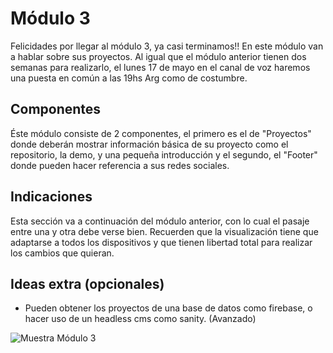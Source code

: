 # Módulo 3

Felicidades por llegar al módulo 3, ya casi terminamos!! En este módulo van a hablar sobre sus proyectos. Al igual que el módulo anterior tienen dos semanas para realizarlo, el lunes 17 de mayo en el canal de voz haremos una puesta en común a las 19hs Arg como de costumbre.

## Componentes

Éste módulo consiste de 2 componentes, el primero es el de "Proyectos" donde deberán mostrar información básica de su proyecto como el repositorio, la demo, y una pequeña introducción y el segundo, el "Footer" donde pueden hacer referencia a sus redes sociales.

## Indicaciones

Esta sección va a continuación del módulo anterior, con lo cual el pasaje entre una y otra debe verse bien. Recuerden que la visualización tiene que adaptarse a todos los dispositivos y que tienen libertad total para realizar los cambios que quieran.

## Ideas extra (opcionales)

- Pueden obtener los proyectos de una base de datos como firebase, o hacer uso de un headless cms como sanity. (Avanzado)

![Muestra Módulo 3](https://res.cloudinary.com/sebasec/image/upload/v1620084328/M%C3%B3dulo3_yg4avh.png)
